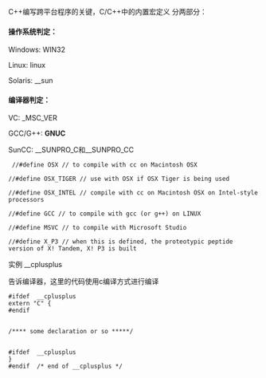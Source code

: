 C++编写跨平台程序的关键，C/C++中的内置宏定义
分两部分：

#### 操作系统判定：

Windows:   WIN32

Linux:   linux

Solaris:   __sun

#### 编译器判定：

VC:  _MSC_VER

GCC/G++:   __GNUC__

SunCC:   __SUNPRO_C和__SUNPRO_CC





```
 //#define OSX // to compile with cc on Macintosh OSX

//#define OSX_TIGER // use with OSX if OSX Tiger is being used

//#define OSX_INTEL // compile with cc on Macintosh OSX on Intel-style processors

//#define GCC // to compile with gcc (or g++) on LINUX

//#define MSVC // to compile with Microsoft Studio

//#define X_P3 // when this is defined, the proteotypic peptide version of X! Tandem, X! P3 is built
```



实例 __cplusplus 

告诉编译器，这里的代码使用c编译方式进行编译

```
#ifdef  __cplusplus  
extern "C" {  
#endif  


/**** some declaration or so *****/  


#ifdef  __cplusplus  
}  
#endif  /* end of __cplusplus */  
```

